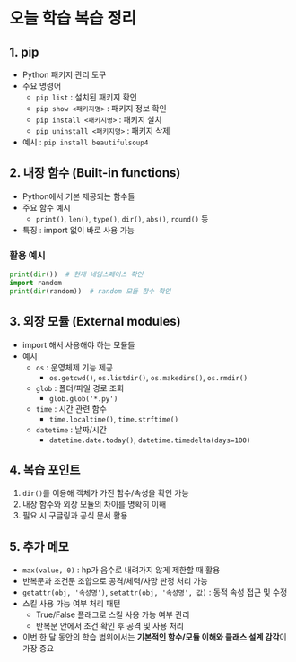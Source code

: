 # 오늘 학습 복습 정리

## 1. pip
- Python 패키지 관리 도구
- 주요 명령어
  - `pip list` : 설치된 패키지 확인
  - `pip show <패키지명>` : 패키지 정보 확인
  - `pip install <패키지명>` : 패키지 설치
  - `pip uninstall <패키지명>` : 패키지 삭제
- 예시 : `pip install beautifulsoup4`

## 2. 내장 함수 (Built-in functions)
- Python에서 기본 제공되는 함수들
- 주요 함수 예시
  - `print()`, `len()`, `type()`, `dir()`, `abs()`, `round()` 등
- 특징 : import 없이 바로 사용 가능

### 활용 예시
```python
print(dir())  # 현재 네임스페이스 확인
import random
print(dir(random))  # random 모듈 함수 확인
```

## 3. 외장 모듈 (External modules)
- import 해서 사용해야 하는 모듈들
- 예시
  - `os` : 운영체제 기능 제공
    - `os.getcwd()`, `os.listdir()`, `os.makedirs()`, `os.rmdir()`
  - `glob` : 폴더/파일 경로 조회
    - `glob.glob('*.py')`
  - `time` : 시간 관련 함수
    - `time.localtime()`, `time.strftime()`
  - `datetime` : 날짜/시간
    - `datetime.date.today()`, `datetime.timedelta(days=100)`

## 4. 복습 포인트
1. `dir()`를 이용해 객체가 가진 함수/속성을 확인 가능
2. 내장 함수와 외장 모듈의 차이를 명확히 이해
3. 필요 시 구글링과 공식 문서 활용

## 5. 추가 메모
- `max(value, 0)` : hp가 음수로 내려가지 않게 제한할 때 활용
- 반복문과 조건문 조합으로 공격/체력/사망 판정 처리 가능
- `getattr(obj, '속성명')`, `setattr(obj, '속성명', 값)` : 동적 속성 접근 및 수정
- 스킬 사용 가능 여부 처리 패턴
  - True/False 플래그로 스킬 사용 가능 여부 관리
  - 반복문 안에서 조건 확인 후 공격 및 사용 처리
- 이번 한 달 동안의 학습 범위에서는 **기본적인 함수/모듈 이해와 클래스 설계 감각**이 가장 중요

